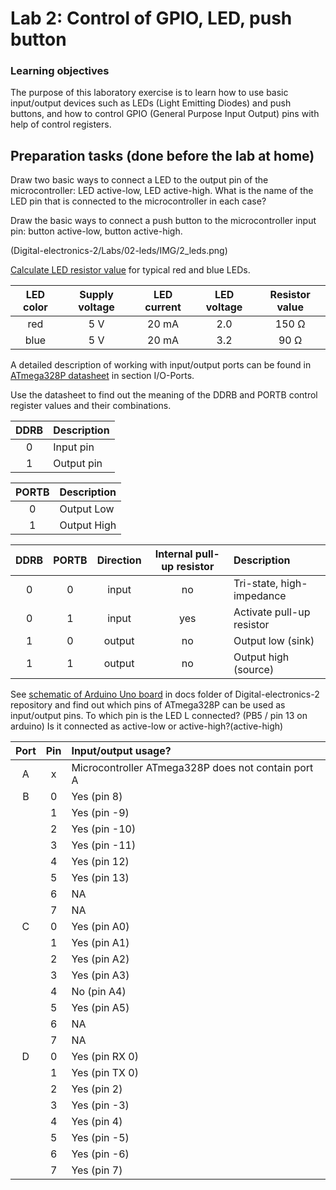 # Lab 2: Control of GPIO, LED, push button

### Learning objectives

The purpose of this laboratory exercise is to learn how to use basic input/output devices such as LEDs (Light Emitting Diodes) and push buttons, and how to control GPIO (General Purpose Input Output) pins with help of control registers.

## Preparation tasks (done before the lab at home)

Draw two basic ways to connect a LED to the output pin of the microcontroller: LED active-low, LED active-high. What is the name of the LED pin that is connected to the microcontroller in each case?

Draw the basic ways to connect a push button to the microcontroller input pin: button active-low, button active-high.
&nbsp;

(Digital-electronics-2/Labs/02-leds/IMG/2_leds.png)



[Calculate LED resistor value](https://electronicsclub.info/leds.htm) for typical red and blue LEDs.


| **LED color** | **Supply voltage** | **LED current** | **LED voltage** | **Resistor value** |
| :-: | :-: | :-: | :-: | :-: |
| red | 5&nbsp;V | 20&nbsp;mA | 2.0 | 150 Ω |
| blue | 5&nbsp;V | 20&nbsp;mA | 3.2 | 90 Ω|










A detailed description of working with input/output ports can be found in [ATmega328P datasheet](https://www.microchip.com/wwwproducts/en/ATmega328p) in section I/O-Ports.

Use the datasheet to find out the meaning of the DDRB and PORTB control register values and their combinations.

| **DDRB** | **Description** |
| :-: | :-- |
| 0 | Input pin |
| 1 | Output pin|

| **PORTB** | **Description** |
| :-: | :-- |
| 0 | Output Low  |
| 1 | Output High |

| **DDRB** | **PORTB** | **Direction** | **Internal pull-up resistor** | **Description** |
| :-: | :-: | :-: | :-: | :-- |
| 0 | 0 | input | no | Tri-state, high-impedance |
| 0 | 1 | input | yes | Activate pull-up resistor |
| 1 | 0 | output | no | Output low (sink) |
| 1 | 1 | output | no | Output high (source) |

See [schematic of Arduino Uno board](../../Docs/arduino_shield.pdf) in docs folder of Digital-electronics-2 repository and find out which pins of ATmega328P can be used as input/output pins. To which pin is the LED L connected? (PB5 / pin 13 on arduino) Is it connected as active-low or active-high?(active-high)

| **Port** | **Pin** | **Input/output usage?** |
| :-: | :-: | :-- |
| A | x | Microcontroller ATmega328P does not contain port A |
| B | 0 | Yes (pin 8) |
|   | 1 | Yes (pin -9) |
|   | 2 | Yes (pin -10)|
|   | 3 | Yes (pin -11)|
|   | 4 | Yes (pin 12) |
|   | 5 | Yes (pin 13) |
|   | 6 | NA |
|   | 7 | NA |
| C | 0 | Yes (pin A0) |
|   | 1 | Yes (pin A1)  |
|   | 2 | Yes (pin A2)  |
|   | 3 | Yes (pin A3)  |
|   | 4 | No (pin A4)  |
|   | 5 | Yes (pin A5)  |
|   | 6 | NA |
|   | 7 | NA |
| D | 0 | Yes (pin RX 0) |
|   | 1 | Yes (pin TX 0) |
|   | 2 | Yes (pin 2)  |
|   | 3 | Yes (pin -3)|
|   | 4 | Yes (pin 4) |
|   | 5 | Yes (pin -5)|
|   | 6 | Yes (pin -6)|
|   | 7 | Yes (pin 7) |


